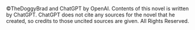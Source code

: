 ©TheDoggyBrad and ChatGPT by OpenAI. Contents of this novel is written by ChatGPT. ChatGPT does not cite any sources for the novel that he created, so credits to those uncited sources are given. All Rights Reserved.
